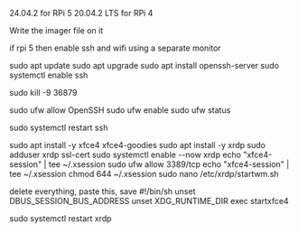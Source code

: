 24.04.2 for RPi 5 
20.04.2 LTS for RPi 4

Write the imager file on it 

if rpi 5 then enable ssh and wifi using a separate monitor




sudo apt update
sudo apt upgrade
sudo apt install openssh-server
sudo systemctl enable ssh


sudo kill -9 36879


sudo ufw allow OpenSSH
sudo ufw enable
sudo ufw status

sudo systemctl restart ssh











sudo apt install -y xfce4 xfce4-goodies
sudo apt install -y xrdp
sudo adduser xrdp ssl-cert
sudo systemctl enable --now xrdp
echo "xfce4-session" | tee ~/.xsession
sudo ufw allow 3389/tcp
echo "xfce4-session" | tee ~/.xsession
chmod 644 ~/.xsession
sudo nano /etc/xrdp/startwm.sh



delete everything, paste this, save
#!/bin/sh
unset DBUS_SESSION_BUS_ADDRESS
unset XDG_RUNTIME_DIR
exec startxfce4


sudo systemctl restart xrdp
